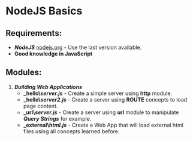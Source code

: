 # NodeJS Basics

## Requirements:

- **_NodeJS_** [nodejs.org](https://nodejs.org/) - Use the last version available.
- **Good knowledge in JavaScript**


## Modules:

1. **_Building Web Applications_**
    * **_hello\\_server.js_** - Create a simple server using **http** module.
    * **_hello\\_server2.js_** - Create a server using **ROUTE** concepts to load page content.
    * **_url\\_server.js_** - Create a server using **url** module to manipulate **_Query Strings_** for example.
    * **_external\\_html.js_** - Create a Web App that will load external html files using all concepts learned before.

